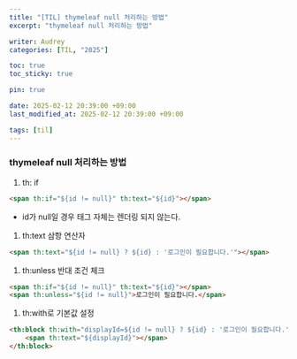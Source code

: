 ```yaml
---
title: "[TIL] thymeleaf null 처리하는 방법"
excerpt: "thymeleaf null 처리하는 방법"

writer: Audrey
categories: [TIL, "2025"]

toc: true
toc_sticky: true

pin: true

date: 2025-02-12 20:39:00 +09:00
last_modified_at: 2025-02-12 20:39:00 +09:00

tags: [til]
---
```


### thymeleaf null 처리하는 방법

1. th: if

```html
<span th:if="${id != null}" th:text="${id}"></span>
```

- id가 null일 경우 <span> 태그 자체는 렌더링 되지 않는다.

1. th:text 삼항 연산자

```html
<span th:text="${id != null} ? ${id} : '로그인이 필요합니다.'"></span>
```

1. th:unless 반대 조건 체크

```html
<span th:if="${id != null}" th:text="${id}"></span>
<span th:unless="${id != null}">로그인이 필요합니다.</span>
```

1. th:with로 기본값 설정

```html
<th:block th:with="displayId=${id != null} ? ${id} : '로그인이 필요합니다.'">
    <span th:text="${displayId}"></span>
</th:block>
```